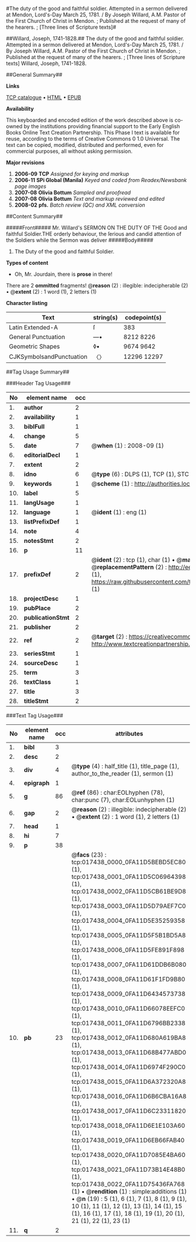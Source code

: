 #The duty of the good and faithful soldier. Attempted in a sermon delivered at Mendon, Lord's-Day March 25, 1781. / By Joseph Willard, A.M. Pastor of the First Church of Christ in Mendon. ; Published at the request of many of the hearers. ; [Three lines of Scripture texts]#

##Willard, Joseph, 1741-1828.##
The duty of the good and faithful soldier. Attempted in a sermon delivered at Mendon, Lord's-Day March 25, 1781. / By Joseph Willard, A.M. Pastor of the First Church of Christ in Mendon. ; Published at the request of many of the hearers. ; [Three lines of Scripture texts]
Willard, Joseph, 1741-1828.

##General Summary##

**Links**

[TCP catalogue](http://www.ota.ox.ac.uk/tcp/)  • 
[HTML](http://tei.it.ox.ac.uk/tcp/Texts-HTML/free/N13/N13797.html)  • 
[EPUB](http://tei.it.ox.ac.uk/tcp/Texts-EPUB/free/N13/N13797.epub)

**Availability**

This keyboarded and encoded edition of the
	       work described above is co-owned by the institutions
	       providing financial support to the Early English Books
	       Online Text Creation Partnership. This Phase I text is
	       available for reuse, according to the terms of Creative
	       Commons 0 1.0 Universal. The text can be copied,
	       modified, distributed and performed, even for
	       commercial purposes, all without asking permission.

**Major revisions**

1. __2006-09__ __TCP__ *Assigned for keying and markup*
1. __2006-11__ __SPi Global (Manila)__ *Keyed and coded from Readex/Newsbank page images*
1. __2007-08__ __Olivia Bottum__ *Sampled and proofread*
1. __2007-08__ __Olivia Bottum__ *Text and markup reviewed and edited*
1. __2008-02__ __pfs.__ *Batch review (QC) and XML conversion*

##Content Summary##

#####Front#####
Mr. Willard's SERMON ON THE DUTY OF THE Good and faithful Soldier.THE orderly behaviour, the ſerious and candid attention of the Soldiers while the Sermon was deliver
#####Body#####

1. The Duty of the good and faithful Soldier.

**Types of content**

  * Oh, Mr. Jourdain, there is **prose** in there!

There are 2 **ommitted** fragments! 
 @__reason__ (2) : illegible: indecipherable (2)  •  @__extent__ (2) : 1 word (1), 2 letters (1)

**Character listing**


|Text|string(s)|codepoint(s)|
|---|---|---|
|Latin Extended-A|ſ|383|
|General Punctuation|—•|8212 8226|
|Geometric Shapes|◊▪|9674 9642|
|CJKSymbolsandPunctuation|〈〉|12296 12297|

##Tag Usage Summary##

###Header Tag Usage###

|No|element name|occ|attributes|
|---|---|---|---|
|1.|__author__|2||
|2.|__availability__|1||
|3.|__biblFull__|1||
|4.|__change__|5||
|5.|__date__|7| @__when__ (1) : 2008-09 (1)|
|6.|__editorialDecl__|1||
|7.|__extent__|2||
|8.|__idno__|6| @__type__ (6) : DLPS (1), TCP (1), STC (1), NOTIS (1), IMAGE-SET (1), EVANS-CITATION (1)|
|9.|__keywords__|1| @__scheme__ (1) : http://authorities.loc.gov/ (1)|
|10.|__label__|5||
|11.|__langUsage__|1||
|12.|__language__|1| @__ident__ (1) : eng (1)|
|13.|__listPrefixDef__|1||
|14.|__note__|4||
|15.|__notesStmt__|2||
|16.|__p__|11||
|17.|__prefixDef__|2| @__ident__ (2) : tcp (1), char (1)  •  @__matchPattern__ (2) : ([0-9\-]+):([0-9IVX]+) (1), (.+) (1)  •  @__replacementPattern__ (2) : http://eebo.chadwyck.com/downloadtiff?vid=$1&page=$2 (1), https://raw.githubusercontent.com/textcreationpartnership/Texts/master/tcpchars.xml#$1 (1)|
|18.|__projectDesc__|1||
|19.|__pubPlace__|2||
|20.|__publicationStmt__|2||
|21.|__publisher__|2||
|22.|__ref__|2| @__target__ (2) : https://creativecommons.org/publicdomain/zero/1.0/ (1), http://www.textcreationpartnership.org/docs/. (1)|
|23.|__seriesStmt__|1||
|24.|__sourceDesc__|1||
|25.|__term__|3||
|26.|__textClass__|1||
|27.|__title__|3||
|28.|__titleStmt__|2||


###Text Tag Usage###

|No|element name|occ|attributes|
|---|---|---|---|
|1.|__bibl__|3||
|2.|__desc__|2||
|3.|__div__|4| @__type__ (4) : half_title (1), title_page (1), author_to_the_reader (1), sermon (1)|
|4.|__epigraph__|1||
|5.|__g__|86| @__ref__ (86) : char:EOLhyphen (78), char:punc (7), char:EOLunhyphen (1)|
|6.|__gap__|2| @__reason__ (2) : illegible: indecipherable (2)  •  @__extent__ (2) : 1 word (1), 2 letters (1)|
|7.|__head__|1||
|8.|__hi__|7||
|9.|__p__|38||
|10.|__pb__|23| @__facs__ (23) : tcp:017438_0000_0FA11D5BEBD5EC80 (1), tcp:017438_0001_0FA11D5C06964398 (1), tcp:017438_0002_0FA11D5CB61BE9D8 (1), tcp:017438_0003_0FA11D5D79AEF7C0 (1), tcp:017438_0004_0FA11D5E35259358 (1), tcp:017438_0005_0FA11D5F5B1BD5A8 (1), tcp:017438_0006_0FA11D5FE891F898 (1), tcp:017438_0007_0FA11D61DDB6B080 (1), tcp:017438_0008_0FA11D61F1FD9B80 (1), tcp:017438_0009_0FA11D6434573738 (1), tcp:017438_0010_0FA11D66078EEFC0 (1), tcp:017438_0011_0FA11D6796BB2338 (1), tcp:017438_0012_0FA11D680A619BA8 (1), tcp:017438_0013_0FA11D68B477ABD0 (1), tcp:017438_0014_0FA11D6974F290C0 (1), tcp:017438_0015_0FA11D6A372320A8 (1), tcp:017438_0016_0FA11D6B6CBA16A8 (1), tcp:017438_0017_0FA11D6C23311820 (1), tcp:017438_0018_0FA11D6E1E103A60 (1), tcp:017438_0019_0FA11D6EB66FAB40 (1), tcp:017438_0020_0FA11D7085E4BA60 (1), tcp:017438_0021_0FA11D73B14E48B0 (1), tcp:017438_0022_0FA11D75436FA768 (1)  •  @__rendition__ (1) : simple:additions (1)  •  @__n__ (19) : 5 (1), 6 (1), 7 (1), 8 (1), 9 (1), 10 (1), 11 (1), 12 (1), 13 (1), 14 (1), 15 (1), 16 (1), 17 (1), 18 (1), 19 (1), 20 (1), 21 (1), 22 (1), 23 (1)|
|11.|__q__|2||
